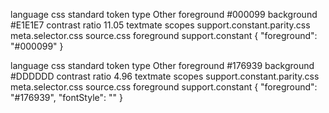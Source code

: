 language	css
standard token type	Other
foreground	#000099
background	#E1E1E7
contrast ratio	11.05
textmate scopes	support.constant.parity.css
meta.selector.css
source.css
foreground	support.constant
{ "foreground": "#000099" }


language	css
standard token type	Other
foreground	#176939
background	#DDDDDD
contrast ratio	4.96
textmate scopes	support.constant.parity.css
meta.selector.css
source.css
foreground	support.constant
{ "foreground": "#176939", "fontStyle": "" }
